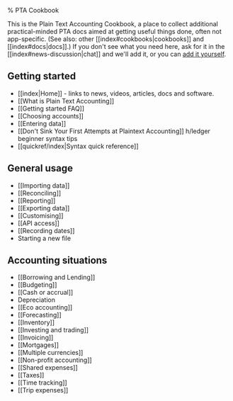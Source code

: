 % PTA Cookbook

This is the Plain Text Accounting Cookbook,
a place to collect additional practical-minded PTA docs aimed at getting useful things done,
often not app-specific.
(See also: other [[index#cookbooks|cookbooks]] and [[index#docs|docs]].)
If you don't see what you need here, ask for it in the [[index#news-discussion|chat]]
and we'll add it, or you can
[add it yourself](https://github.com/plaintextaccounting/plaintextaccounting/blob/master/src/Cookbook.md).


## Getting started

- [[index|Home]] - links to news, videos, articles, docs and software.
- [[What is Plain Text Accounting]]
- [[Getting started FAQ]]
- [[Choosing accounts]]
- [[Entering data]]
- [[Don't Sink Your First Attempts at Plaintext Accounting]] h/ledger beginner syntax tips
- [[quickref/index|Syntax quick reference]]

## General usage

- [[Importing data]]
- [[Reconciling]]
- [[Reporting]]
- [[Exporting data]]
- [[Customising]]
- [[API access]]
- [[Recording dates]]
- Starting a new file

## Accounting situations

- [[Borrowing and Lending]]
- [[Budgeting]]
- [[Cash or accrual]]
- Depreciation
- [[Eco accounting]]
- [[Forecasting]]
- [[Inventory]]
- [[Investing and trading]]
- [[Invoicing]]
- [[Mortgages]]
- [[Multiple currencies]]
- [[Non-profit accounting]]
- [[Shared expenses]]
- [[Taxes]]
- [[Time tracking]]
- [[Trip expenses]]

